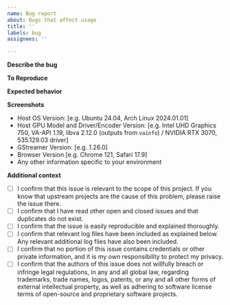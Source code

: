 ```yaml
---
name: Bug report
about: Bugs that affect usage
title: ''
labels: bug
assignees: ''

---
```


**Describe the bug**
<!--
A clear and concise description of what the bug is.
-->

**To Reproduce**
<!--
Steps to reproduce the behavior:
1. Go to '...'
2. Click on '....'
3. Scroll down to '....'
4. See error or issue
-->

**Expected behavior**
<!--
A clear and concise description of what you expected to happen.
-->

**Screenshots**
<!--
If applicable, add screenshots to help explain your problem.
-->

 - Host OS Version: [e.g. Ubuntu 24.04, Arch Linux 2024.01.01]
 - Host GPU Model and Driver/Encoder Version: [e.g. Intel UHD Graphics 750, VA-API 1.19, libva 2.12.0 (outputs from `vainfo`) / NVIDIA RTX 3070, 535.129.03 driver]
 - GStreamer Version: [e.g. 1.26.0]
 - Browser Version [e.g. Chrome 121, Safari 17.9]
 - Any other information specific to your environment

**Additional context**
<!--
Add any other context about the problem here.
-->

 - [ ] I confirm that this issue is relevant to the scope of this project. If you know that upstream projects are the cause of this problem, please raise the issue there.
 - [ ] I confirm that I have read other open and closed issues and that duplicates do not exist.
 - [ ] I confirm that the issue is easily reproducible and explained thoroughly.
 - [ ] I confirm that relevant log files have been included as explained below. Any relevant additional log files have also been included.
 - [ ] I confirm that no portion of this issue contains credentials or other private information, and it is my own responsibility to protect my privacy.
 - [ ] I confirm that the authors of this issue does not willfully breach or infringe legal regulations, in any and all global law, regarding trademarks, trade names, logos, patents, or any and all other forms of external intellectual property, as well as adhering to software license terms of open-source and proprietary software projects.

<!--
 - ALL BUGS: upload the output log from Selkies-GStreamer regardless of whether the bug is caused by the web browser or the host. Read the error. If you are using `docker-*-desktop` container, upload all log files in `/tmp`.
 - If the issue relates to `ximagesrc` and therefore screen capture, upload the Xorg.*.log (such as `/var/log/Xorg.0.log` or `~/.local/share/xorg/Xorg.0.log`).
 - If the issue relates to `webrtcbin` or the web browser, upload contents (or the JSON dump) of `chrome://webrtc-internals` and check in the browser console (F12) to see if there are any errors or warnings. In the browser console, check that the codec is supported in the web browser with `console.log(RTCRtpReceiver.getCapabilities('video').codecs)` or `console.log(RTCRtpReceiver.getCapabilities('audio').codecs)` after putting in `allow pasting`.
 - Check your TURN server configuration and see if it is valid and connectable. In case the ISP throttles a certain protocol, try turning on TURN over TCP and/or TURN over TLS.
 - If the issue relates to encoders or color converters (which includes `videoconvert`/`cudaconvert`/`vapostproc`), explain your setup and driver installation as precisely as possible.
 - Add any other information as you wish.
-->
